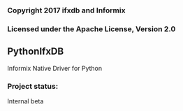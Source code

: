 ### Copyright 2017 ifxdb and Informix

### Licensed under the Apache License, Version 2.0

## PythonIfxDB
Informix Native Driver for Python

### Project status: 
Internal beta




